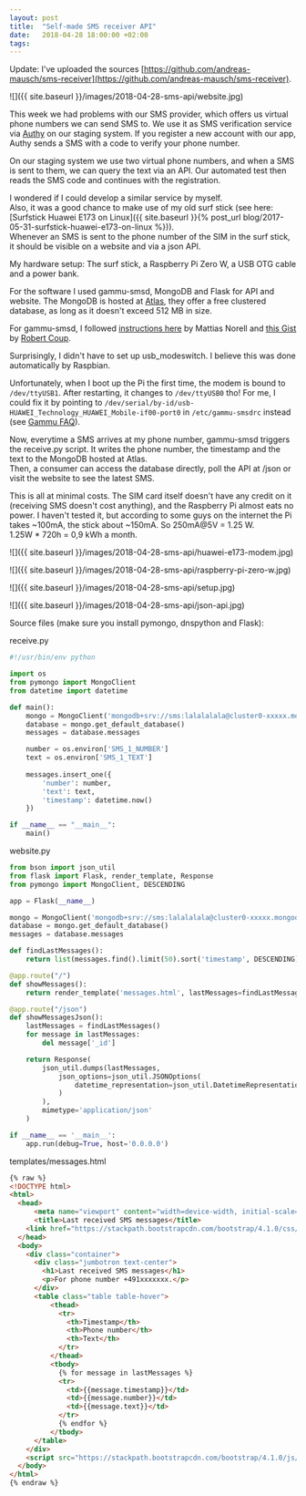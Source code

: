 ```yaml
---
layout: post
title:  "Self-made SMS receiver API"
date:   2018-04-28 18:00:00 +02:00
tags:
---
```


Update: I've uploaded the sources [https://github.com/andreas-mausch/sms-receiver](https://github.com/andreas-mausch/sms-receiver).

![]({{ site.baseurl }}/images/2018-04-28-sms-api/website.jpg)

This week we had problems with our SMS provider, which offers us virtual phone numbers we can send SMS to.
We use it as SMS verification service via [Authy](https://authy.com/) on our staging system.
If you register a new account with our app, Authy sends a SMS with a code to verify your phone number.

On our staging system we use two virtual phone numbers, and when a SMS is sent to them, we can query the text via an API.
Our automated test then reads the SMS code and continues with the registration.

I wondered if I could develop a similar service by myself.  
Also, it was a good chance to make use of my old surf stick (see here: [Surfstick Huawei E173 on Linux]({{ site.baseurl }}{% post_url blog/2017-05-31-surfstick-huawei-e173-on-linux %})).  
Whenever an SMS is sent to the phone number of the SIM in the surf stick, it should be visible on a website and via a json API.

My hardware setup: The surf stick, a Raspberry Pi Zero W, a USB OTG cable and a power bank.

For the software I used gammu-smsd, MongoDB and Flask for API and website.
The MongoDB is hosted at [Atlas](https://www.mongodb.com/cloud/atlas), they offer a free clustered database, as long as it doesn't exceed 512 MB in size.

For gammu-smsd, I followed [instructions here](http://www.mattiasnorell.com/send-sms-from-a-raspberry-pi/) by Mattias Norell and [this Gist](https://gist.github.com/rcoup/93460ea39b05e957e884) by [Robert Coup](https://github.com/rcoup).

Surprisingly, I didn't have to set up usb_modeswitch. I believe this was done automatically by Raspbian.

Unfortunately, when I boot up the Pi the first time, the modem is bound to `/dev/ttyUSB1`. After restarting, it changes to `/dev/ttyUSB0` tho!
For me, I could fix it by pointing to `/dev/serial/by-id/usb-HUAWEI_Technology_HUAWEI_Mobile-if00-port0` in `/etc/gammu-smsdrc` instead (see [Gammu FAQ](https://wammu.eu/docs/manual/faq/general.html)).

Now, everytime a SMS arrives at my phone number, gammu-smsd triggers the receive.py script.
It writes the phone number, the timestamp and the text to the MongoDB hosted at Atlas.  
Then, a consumer can access the database directly, poll the API at /json or visit the website to see the latest SMS.

This is all at minimal costs. The SIM card itself doesn't have any credit on it (receiving SMS doesn't cost anything), and the Raspberry Pi almost eats no power.
I haven't tested it, but according to some guys on the internet the Pi takes ~100mA, the stick about ~150mA. So 250mA@5V = 1.25 W.  
1.25W * 720h = 0,9 kWh a month.

![]({{ site.baseurl }}/images/2018-04-28-sms-api/huawei-e173-modem.jpg)

![]({{ site.baseurl }}/images/2018-04-28-sms-api/raspberry-pi-zero-w.jpg)

![]({{ site.baseurl }}/images/2018-04-28-sms-api/setup.jpg)

![]({{ site.baseurl }}/images/2018-04-28-sms-api/json-api.jpg)

Source files (make sure you install pymongo, dnspython and Flask):

receive.py

```python
#!/usr/bin/env python

import os
from pymongo import MongoClient
from datetime import datetime

def main():
    mongo = MongoClient('mongodb+srv://sms:lalalalala@cluster0-xxxxx.mongodb.net/sms')
    database = mongo.get_default_database()
    messages = database.messages

    number = os.environ['SMS_1_NUMBER']
    text = os.environ['SMS_1_TEXT']
    
    messages.insert_one({
        'number': number,
        'text': text,
        'timestamp': datetime.now()
    })

if __name__ == "__main__":
    main()
```

website.py

```python
from bson import json_util
from flask import Flask, render_template, Response
from pymongo import MongoClient, DESCENDING

app = Flask(__name__)

mongo = MongoClient('mongodb+srv://sms:lalalalala@cluster0-xxxxx.mongodb.net/sms')
database = mongo.get_default_database()
messages = database.messages

def findLastMessages():
    return list(messages.find().limit(50).sort('timestamp', DESCENDING))

@app.route("/")
def showMessages():
    return render_template('messages.html', lastMessages=findLastMessages())

@app.route("/json")
def showMessagesJson():
    lastMessages = findLastMessages()
    for message in lastMessages:
        del message['_id']

    return Response(
        json_util.dumps(lastMessages,
            json_options=json_util.JSONOptions(
                datetime_representation=json_util.DatetimeRepresentation.ISO8601
            )
        ),
        mimetype='application/json'
    )

if __name__ == '__main__':
    app.run(debug=True, host='0.0.0.0')
```

templates/messages.html

```html
{% raw %}
<!DOCTYPE html>
<html>
  <head>
      <meta name="viewport" content="width=device-width, initial-scale=1">
      <title>Last received SMS messages</title>
    <link href="https://stackpath.bootstrapcdn.com/bootstrap/4.1.0/css/bootstrap.min.css" rel="stylesheet" media="screen">
  </head>
  <body>
    <div class="container">
      <div class="jumbotron text-center">
        <h1>Last received SMS messages</h1>
        <p>For phone number +491xxxxxxx.</p> 
      </div>
      <table class="table table-hover">
          <thead>
            <tr>
              <th>Timestamp</th>
              <th>Phone number</th>
              <th>Text</th>
            </tr>
          </thead>
          <tbody>
            {% for message in lastMessages %}
            <tr>
              <td>{{message.timestamp}}</td>
              <td>{{message.number}}</td>
              <td>{{message.text}}</td>
            </tr>
            {% endfor %}
          </tbody>
      </table>
    </div>
    <script src="https://stackpath.bootstrapcdn.com/bootstrap/4.1.0/js/bootstrap.min.js"></script>
  </body>
</html>
{% endraw %}
```
